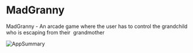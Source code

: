 # MadGranny

MadGranny - An arcade game where the user has to control the grandchild who is escaping from their  grandmother

![AppSummary](https://github.com/JuliaVan28/MadGranny/assets/49408479/ec398f48-7b31-4539-bb99-fb98920a642f)
